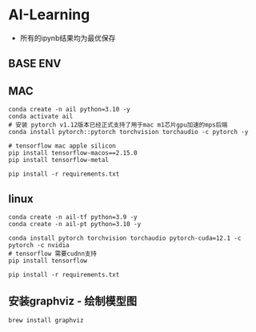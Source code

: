# AI-Learning

- 所有的ipynb结果均为最优保存

## BASE ENV

## MAC
```shell
conda create -n ail python=3.10 -y
conda activate ail
# 安装 pytorch v1.12版本已经正式支持了用于mac m1芯片gpu加速的mps后端
conda install pytorch::pytorch torchvision torchaudio -c pytorch -y

# tensorflow mac apple silicon
pip install tensorflow-macos==2.15.0
pip install tensorflow-metal

pip install -r requirements.txt
```

## linux
```shell
conda create -n ail-tf python=3.9 -y
conda create -n ail-pt python=3.10 -y

conda install pytorch torchvision torchaudio pytorch-cuda=12.1 -c pytorch -c nvidia
# tensorflow 需要cudnn支持
pip install tensorflow

pip install -r requirements.txt
```

## 安装graphviz - 绘制模型图
```shell
brew install graphviz
```